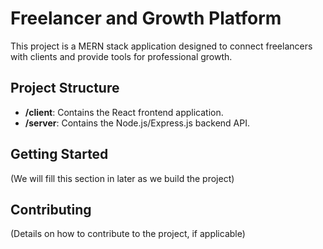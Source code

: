 # Freelancer and Growth Platform

This project is a MERN stack application designed to connect freelancers with clients and provide tools for professional growth.

## Project Structure

-   **/client**: Contains the React frontend application.
-   **/server**: Contains the Node.js/Express.js backend API.

## Getting Started

(We will fill this section in later as we build the project)

## Contributing

(Details on how to contribute to the project, if applicable)